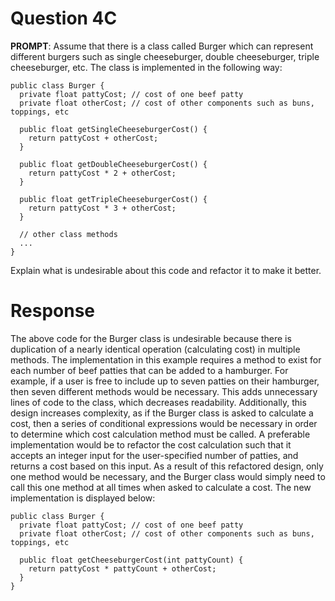 # Question 4C

**PROMPT**: Assume that there is a class called Burger which can represent different burgers such as single cheeseburger, double cheeseburger, triple cheeseburger, etc. The class is implemented in the following way:
~~~~
public class Burger {
  private float pattyCost; // cost of one beef patty
  private float otherCost; // cost of other components such as buns, toppings, etc
  
  public float getSingleCheeseburgerCost() {
    return pattyCost + otherCost;
  }
  
  public float getDoubleCheeseburgerCost() {
    return pattyCost * 2 + otherCost;
  }
  
  public float getTripleCheeseburgerCost() {
    return pattyCost * 3 + otherCost;
  }
  
  // other class methods
  ...
}
~~~~
Explain what is undesirable about this code and refactor it to make it better.

# Response
The above code for the Burger class is undesirable because there is duplication of a nearly identical operation (calculating cost) in multiple methods. The implementation in this example requires a method to exist for each number of beef patties that can be added to a hamburger. For example, if a user is free to include up to seven patties on their hamburger, then seven different methods would be necessary. This adds unnecessary lines of code to the class, which decreases readability. Additionally, this design increases complexity, as if the Burger class is asked to calculate a cost, then a series of conditional expressions would be necessary in order to determine which cost calculation method must be called. A preferable implementation would be to refactor the cost calculation such that it accepts an integer input for the user-specified number of patties, and returns a cost based on this input. As a result of this refactored design, only one method would be necessary, and the Burger class would simply need to call this one method at all times when asked to calculate a cost. The new implementation is displayed below:

~~~~
public class Burger {
  private float pattyCost; // cost of one beef patty
  private float otherCost; // cost of other components such as buns, toppings, etc

  public float getCheeseburgerCost(int pattyCount) {
    return pattyCost * pattyCount + otherCost;
  }
}
~~~~
